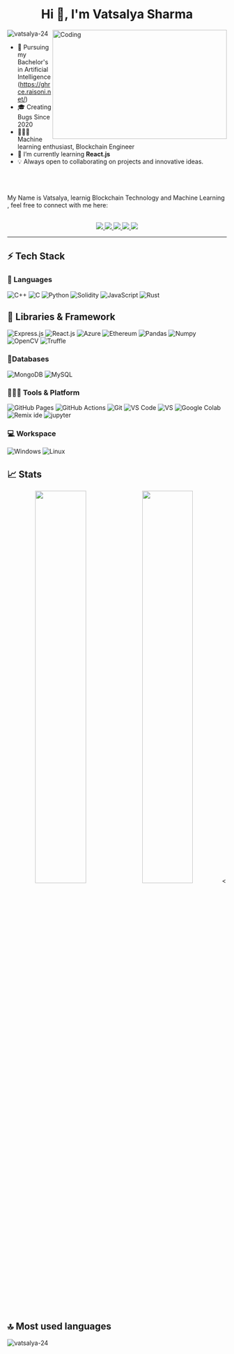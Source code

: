
<h1 align="center">Hi 👋, I'm Vatsalya Sharma</h1>


<img align="right" alt="Coding" width="400" height="250" src="https://media.giphy.com/media/MFabj1E9mgUsqwVWHu/giphy.gif">

<p align="left"> <img src="https://komarev.com/ghpvc/?username=vatsalya-24&label=Profile%20views&color=0e75b6&style=flat" alt="vatsalya-24" /> </p>

- 📖 Pursuing my Bachelor's in Artificial Intelligence (https://ghrce.raisoni.net/)
- 🎓 Creating Bugs Since 2020
- 🧑🏻‍💻 Machine learning enthusiast, Blockchain Engineer
- 🌱 I’m currently learning **React.js**
- 💡 Always open to collaborating on projects and innovative ideas.
</br>
</br>
</br>
<div>
My Name is Vatsalya, learnig Blockchain Technology and Machine Learning , feel free to connect with me here:
</br>
</br>
<p align="center">
	<a href="https://www.linkedin.com/in/vatsalya-sharma-29819822a/">
		<img src="https://img.shields.io/badge/LinkedIn-0077B5?style=for-the-badge&logo=linkedin&logoColor=white" />
	</a>
	<a href="https://instagram.com/__vatsalya__sharma?igshid=YmMyMTA2M2Y=">
		<img src="https://img.shields.io/badge/Instagram-%23E4405F.svg?style=for-the-badge&logo=Instagram&logoColor=white" />
	</a>
	<a href="https://medium.com/@svatsalya604">
		<img src="https://img.shields.io/badge/Medium-12100E?style=for-the-badge&logo=medium&logoColor=white" />
	</a>
        <a href="https://github.com/vatsalya-24">
		<img src="https://img.shields.io/badge/github%20actions-%232671E5.svg?style=for-the-badge&logo=githubactions&logoColor=white" />
	</a>
        <a href="mailto:vatsalyasharma24@gmail.com">
		<img src="https://img.shields.io/badge/Gmail-D14836?style=for-the-badge&logo=gmail&logoColor=white" />
	</a>
</p>
</div>


---
## ⚡ Tech Stack

### 🚀 Languages
![C++](https://img.shields.io/badge/C%2B%2B-00599C?style=for-the-badge&logo=c%2B%2B&logoColor=white)
![C](https://img.shields.io/badge/C-00599C?style=for-the-badge&logo=c&logoColor=white)
![Python](https://img.shields.io/badge/Python-FFD43B?style=for-the-badge&logo=python&logoColor=306998)
![Solidity](https://img.shields.io/badge/Solidity-363636?style=for-the-badge&logo=solidity&logoColor=white)
![JavaScript](https://img.shields.io/badge/JavaScript-F7DF1E?style=for-the-badge&logo=javascript&logoColor=black)
![Rust](https://img.shields.io/badge/Rust-000000?style=for-the-badge&logo=rust&logoColor=white)

## 🧩 Libraries & Framework
![Express.js](https://img.shields.io/badge/Express.js-000000?style=for-the-badge&logo=express&logoColor=white)
![React.js](https://img.shields.io/badge/React.js-61DAFB?style=for-the-badge&logo=react&logoColor=white)
![Azure](https://img.shields.io/badge/Microsoft_Azure-0089D6?style=for-the-badge&logo=microsoft-azure&logoColor=white)
![Ethereum](https://img.shields.io/badge/Ethereum-3C3C3D?style=for-the-badge&logo=ethereum&logoColor=white)
![Pandas](https://img.shields.io/badge/pandas-150458?style=for-the-badge&logo=pandas&logoColor=white)
![Numpy](https://img.shields.io/badge/NumPy-013243?style=for-the-badge&logo=numpy&logoColor=white)
![OpenCV](https://img.shields.io/badge/OpenCV-27338e?style=for-the-badge&logo=OpenCV&logoColor=white)
![Truffle](https://img.shields.io/badge/Truffle-5.4.9-brightgreen?style=for-the-badge&logo=truffle&logoColor=white)

### 🐬Databases
![MongoDB](https://img.shields.io/badge/MongoDB-47A248?style=for-the-badge&logo=mongodb&logoColor=white)
![MySQL](https://img.shields.io/badge/MySQL-4479A1?style=for-the-badge&logo=mysql&logoColor=white)

### 🧑🏻‍💻 Tools & Platform

![GitHub Pages](https://img.shields.io/badge/GitHub_Pages-100000?style=for-the-badge&logo=github&logoColor=white)
![GitHub Actions](https://img.shields.io/badge/GitHub_Actions-2088FF?style=for-the-badge&logo=github-actions&logoColor=white)
![Git](https://img.shields.io/badge/Git-F05032?style=for-the-badge&logo=git&logoColor=white)
![VS Code](https://img.shields.io/badge/Visual_Studio_Code-0078D4?style=for-the-badge&logo=visual%20studio%20code&logoColor=white)
![VS](https://img.shields.io/badge/Visual_Studio-5C2D91?style=for-the-badge&logo=visual%20studio&logoColor=white)
![Google Colab](https://img.shields.io/badge/Colab-F9AB00?style=for-the-badge&logo=googlecolab&color=525252)
![Remix ide](https://img.shields.io/badge/Remix%20IDE-464647?style=for-the-badge&logo=remix&logoColor=white)
![jupyter](https://img.shields.io/badge/Jupyter-F37626?style=for-the-badge&logo=jupyter&logoColor=white)

### 💻 Workspace

![Windows](https://img.shields.io/badge/Windows-0078D6?style=for-the-badge&logo=windows&logoColor=white)
![Linux](https://img.shields.io/badge/Linux-FCC624?style=for-the-badge&logo=linux&logoColor=black)

## 📈 Stats
<p align="center">
  <img width="48%" src="https://github-readme-stats.vercel.app/api?username=vatsalya-24&theme=radical&show_icons=true" />
  <img width="48%" src="https://github-readme-streak-stats.herokuapp.com/?user=vatsalya-24&hide_border=true&theme=radical" />
<

## 🔝 Most used languages
    
<p><img align="left" src="https://github-readme-stats.vercel.app/api/top-langs?username=vatsalya-24&show_icons=true&locale=en&layout=compact" alt="vatsalya-24" /></p>



